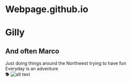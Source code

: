 # Webpage.github.io
# Gilly
## And often Marco
Just doing things around the Northwest trying to have fun  
Everyday is an adventure  
:dog2:
![alt text](C:\Users\jagil\OneDrive\Pictures\18404253_10106496211412158_8658787624117912770_o.jpg "Marco the Lab")
